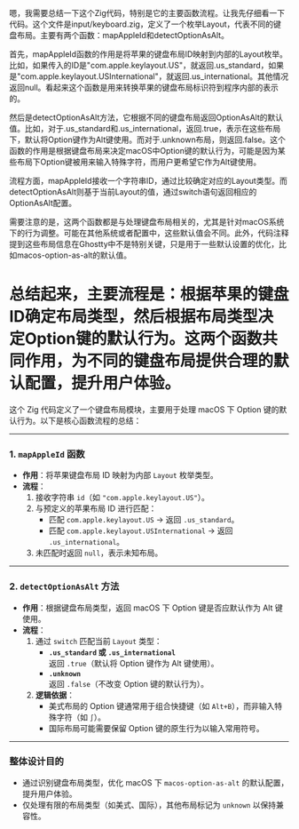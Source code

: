 嗯，我需要总结一下这个Zig代码，特别是它的主要函数流程。让我先仔细看一下代码。这个文件是input/keyboard.zig，定义了一个枚举Layout，代表不同的键盘布局。主要有两个函数：mapAppleId和detectOptionAsAlt。

首先，mapAppleId函数的作用是将苹果的键盘布局ID映射到内部的Layout枚举。比如，如果传入的ID是"com.apple.keylayout.US"，就返回.us_standard，如果是"com.apple.keylayout.USInternational"，就返回.us_international。其他情况返回null。看起来这个函数是用来转换苹果的键盘布局标识符到程序内部的表示的。

然后是detectOptionAsAlt方法，它根据不同的键盘布局返回OptionAsAlt的默认值。比如，对于.us_standard和.us_international，返回.true，表示在这些布局下，默认将Option键作为Alt键使用。而对于.unknown布局，则返回.false。这个函数的作用是根据键盘布局来决定macOS中Option键的默认行为，可能是因为某些布局下Option键被用来输入特殊字符，而用户更希望它作为Alt键使用。

流程方面，mapAppleId接收一个字符串ID，通过比较确定对应的Layout类型。而detectOptionAsAlt则基于当前Layout的值，通过switch语句返回相应的OptionAsAlt配置。

需要注意的是，这两个函数都是与处理键盘布局相关的，尤其是针对macOS系统下的行为调整。可能在其他系统或者配置中，这些默认值会不同。此外，代码注释提到这些布局信息在Ghostty中不是特别关键，只是用于一些默认设置的优化，比如macos-option-as-alt的默认值。

总结起来，主要流程是：根据苹果的键盘ID确定布局类型，然后根据布局类型决定Option键的默认行为。这两个函数共同作用，为不同的键盘布局提供合理的默认配置，提升用户体验。
================================================
这个 Zig 代码定义了一个键盘布局模块，主要用于处理 macOS 下 Option 键的默认行为。以下是核心函数流程的总结：

---

### **1. `mapAppleId` 函数**
- **作用**：将苹果键盘布局 ID 映射为内部 `Layout` 枚举类型。
- **流程**：
  1. 接收字符串 `id`（如 `"com.apple.keylayout.US"`）。
  2. 与预定义的苹果布局 ID 进行匹配：
     - 匹配 `com.apple.keylayout.US` → 返回 `.us_standard`。
     - 匹配 `com.apple.keylayout.USInternational` → 返回 `.us_international`。
  3. 未匹配时返回 `null`，表示未知布局。

---

### **2. `detectOptionAsAlt` 方法**
- **作用**：根据键盘布局类型，返回 macOS 下 Option 键是否应默认作为 Alt 键使用。
- **流程**：
  1. 通过 `switch` 匹配当前 `Layout` 类型：
     - **`.us_standard` 或 `.us_international`**  
       返回 `.true`（默认将 Option 键作为 Alt 键使用）。
     - **`.unknown`**  
       返回 `.false`（不改变 Option 键的默认行为）。
  2. **逻辑依据**：  
     - 美式布局的 Option 键通常用于组合快捷键（如 `Alt+B`），而非输入特殊字符（如 `∫`）。
     - 国际布局可能需要保留 Option 键的原生行为以输入常用符号。

---

### **整体设计目的**
- 通过识别键盘布局类型，优化 macOS 下 `macos-option-as-alt` 的默认配置，提升用户体验。
- 仅处理有限的布局类型（如美式、国际），其他布局标记为 `unknown` 以保持兼容性。